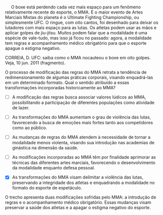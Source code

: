 

     O boxe está perdendo cada vez mais espaço para um fenômeno relativamente recente do esporte, o MMA. E o maior evento de Artes Marciais Mistas do planeta é o Ultimate Fighting Championship, ou simplesmente UFC. O ringue, com oito cantos, foi desenhado para deixar os lutadores com mais espaço para as lutas. Os atletas podem usar as mãos e aplicar golpes de jiu-jitsu. Muitos podem falar que a modalidade é uma espécie de vale-tudo, mas isso já ficou no passado: agora, a modalidade tem regras e acompanhamento médico obrigatório para que o esporte apague o estigma negativo.

CORREIA, D. UFC: saiba como o MMA nocauteou o boxe em oito golpes. Veja, 10 jun. 2011 (fragmento).

O processo de modificação das regras do MMA retrata a tendência de redimensionamento de algumas práticas corporais, visando enquadrá-las em um determinado formato. Qual o sentido atribuído a essas transformações incorporadas historicamente ao MMA?



- [ ] A modificação das regras busca associar valores lúdicos ao MMA, possibilitando a participação de diferentes populações como atividade de lazer.
- [ ] As transformações do MMA aumentam o grau de violência das lutas, favorecendo a busca de emoções mais fortes tanto aos competidores como ao público.
- [ ] As mudanças de regras do MMA atendem à necessidade de tornar a modalidade menos violenta, visando sua introdução nas academias de ginástica na dimensão da saúde.
- [ ] As modificações incorporadas ao MMA têm por finalidade aprimorar as técnicas das diferentes artes marciais, favorecendo o desenvolvimento da modalidade enquanto defesa pessoal.
- [x] As transformações do MMA visam delimitar a violência das lutas, preservando a integridade dos atletas e enquadrando a modalidade no formato do esporte de espetáculo.


O trecho apresenta duas modificações sofridas pelo MMA: a introdução de regras e o acompanhamento médico obrigatório. Essas mudanças visam preservar a saúde dos atletas e a apagar o estigma negativo do esporte.

        